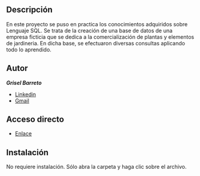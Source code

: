 ## Descripción
En este proyecto se puso en practica los conocimientos adquiridos sobre Lenguaje SQL.
Se trata de la creación de una base de datos de una empresa ficticia que se dedica a la comercialización de plantas y elementos de jardineria.
En dicha base, se efectuaron diversas consultas aplicando todo lo aprendido.

## Autor
***Grisel Barreto***
* [Linkedin](www.linkedin.com/in/lic-grisel-belén-barreto)
* [Gmail](griselbbarreto@gmail.com)

## Acceso directo
- [Enlace](https://griselbbarreto.github.io/Mi-portfolio-SQL/)

## Instalación
No requiere instalación. Sólo abra la carpeta y haga clic sobre el archivo.


